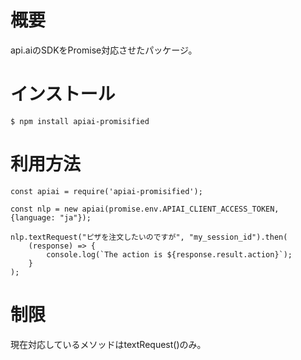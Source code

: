 # 概要

api.aiのSDKをPromise対応させたパッケージ。

# インストール

```
$ npm install apiai-promisified
```

# 利用方法

```
const apiai = require('apiai-promisified');

const nlp = new apiai(promise.env.APIAI_CLIENT_ACCESS_TOKEN, {language: "ja"});

nlp.textRequest("ピザを注文したいのですが", "my_session_id").then(
    (response) => {
        console.log(`The action is ${response.result.action}`);
    }
);
```

# 制限

現在対応しているメソッドはtextRequest()のみ。
